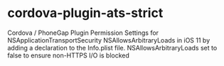 # cordova-plugin-ats-strict

Cordova / PhoneGap Plugin Permission Settings for NSApplicationTransportSecurity NSAllowsArbitraryLoads in iOS 11 by adding a declaration to the Info.plist file. NSAllowsArbitraryLoads set to false to ensure non-HTTPS I/O is blocked